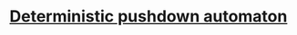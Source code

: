 # [Deterministic pushdown automaton](https://en.wikipedia.org/wiki/Deterministic_pushdown_automaton)

